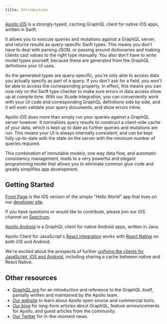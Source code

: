 ```yaml
---
title: Introduction
---
```


[Apollo iOS](https://github.com/apollographql/apollo-ios) is a strongly-typed, caching GraphQL client for native iOS apps, written in Swift.

It allows you to execute queries and mutations against a GraphQL server, and returns results as query-specific Swift types. This means you don’t have to deal with parsing JSON, or passing around dictionaries and making clients cast values to the right type manually. You also don't have to write model types yourself, because these are generated from the GraphQL definitions your UI uses.

As the generated types are query-specific, you're only able to access data you actually specify as part of a query. If you don't ask for a field, you won't be able to access the corresponding property. In effect, this means you can now rely on the Swift type checker to make sure errors in data access show up at compile time. With our Xcode integration, you can conveniently work with your UI code and corresponding GraphQL definitions side by side, and it will even validate your query documents, and show errors inline.

Apollo iOS does more than simply run your queries against a GraphQL server however. It normalizes query results to construct a client-side cache of your data, which is kept up to date as further queries and mutations are run. This means your UI is always internally consistent, and can be kept fully up-to-date with the state on the server with the minimum number of queries required.

This combination of immutable models, one way data flow, and automatic consistency management, leads to a very powerful and elegant programming model that allows you to eliminate common glue code and greatly simplifies app development.

<h2 id="getting-started">Getting Started</h2>

[Front Page](https://github.com/apollographql/frontpage-ios-app) is the iOS version of the simple "Hello World" app that lives on our [developer site](http://dev.apollodata.com).

If you have questions or would like to contribute, please join our iOS channel on [Spectrum](https://spectrum.chat/apollo/apollo-ios).

[Apollo Android](https://github.com/apollographql/apollo-android) is a GraphQL client for native Android apps, written in Java.

Apollo Client for JavaScript's [React integration](https://apollographql.com/docs/react) works with [React Native](https://facebook.github.io/react-native/) on both iOS and Android.

We're excited about the prospects of further [unifying the clients for JavaScript, iOS and Android](https://blog.apollographql.com/one-graphql-client-for-javascript-ios-and-android-64993c1b7991), including sharing a cache between native and React Native.

<h2 id="learn-more">Other resources</h2>

- [GraphQL.org](http://graphql.org) for an introduction and reference to the GraphQL itself, partially written and maintained by the Apollo team.
- [Our website](http://www.apollodata.com/) to learn about Apollo open source and commercial tools.
- [Our blog](https://dev-blog.apollodata.com) for long-form articles about GraphQL, feature announcements for Apollo, and guest articles from the community.
- [Our Twitter](https://twitter.com/apollographql) for in-the-moment news.
